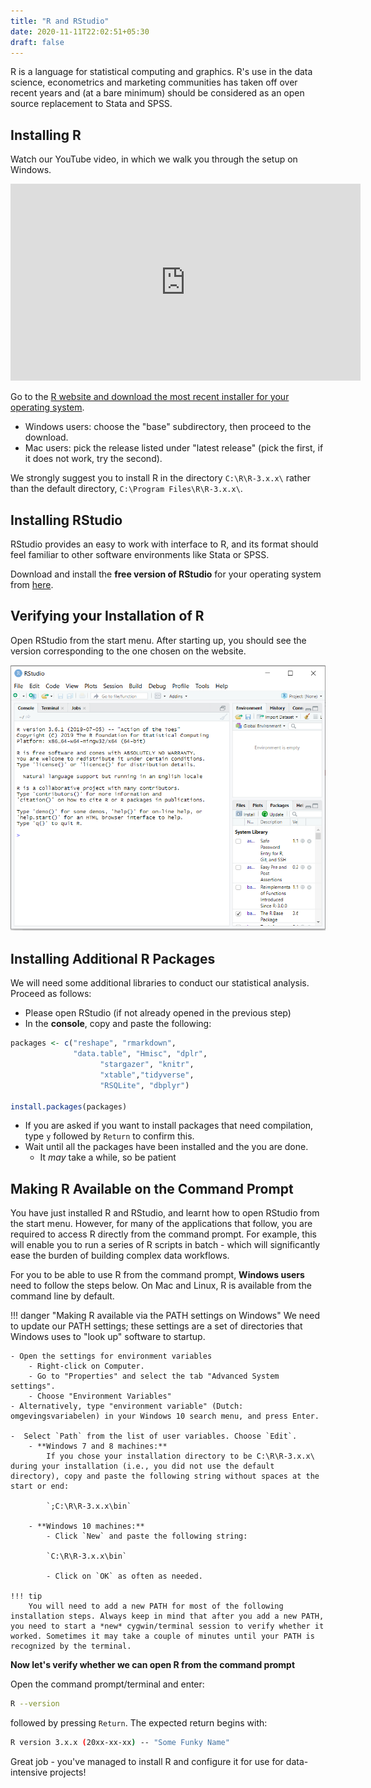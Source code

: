 ```yaml
---
title: "R and RStudio"
date: 2020-11-11T22:02:51+05:30
draft: false
---
```


R is a language for statistical computing and graphics.
R's use in the data science, econometrics and marketing communities has taken off over recent years and (at a bare minimum) should be considered as an open source replacement to Stata and SPSS.

## Installing R

Watch our YouTube video, in which we walk you through the setup on Windows.

<iframe width="560" height="315" src="https://www.youtube.com/embed/xvw4Xha10qg" frameborder="0" allow="accelerometer; autoplay; encrypted-media; gyroscope; picture-in-picture" allowfullscreen></iframe>

Go to the [R website and download the most recent installer for your operating system](https://cran.r-project.org/).

- Windows users: choose the "base" subdirectory, then proceed to the download.
- Mac users: pick the release listed under "latest release" (pick the first, if it does not work, try the second).

We strongly suggest you to install R in the directory `C:\R\R-3.x.x\` rather than the default directory, `C:\Program Files\R\R-3.x.x\`.

## Installing RStudio

RStudio provides an easy to work with interface to R, and its format should feel familiar to other software environments like Stata or SPSS.

Download and install the **free version of RStudio** for your operating system from [here](https://www.rstudio.com/products/rstudio/download/).

## Verifying your Installation of R

Open RStudio from the start menu. After starting up, you should see the version corresponding to the one chosen on the website.

![Screenshot of R Studio](r.png)


## Installing Additional R Packages

We will need some additional libraries to conduct our statistical analysis. Proceed as follows:

*   Please open RStudio (if not already opened in the previous step)
*   In the **console**, copy and paste the following:
```r
packages <- c("reshape", "rmarkdown",
              "data.table", "Hmisc", "dplr",
                    "stargazer", "knitr",
                    "xtable","tidyverse",
                    "RSQLite", "dbplyr")

install.packages(packages)
```

* If you are asked if you want to install packages that need compilation, type `y` followed by `Return` to confirm this.
*   Wait until all the packages have been installed and the you are done.
    *   It *may* take a while, so be patient

## Making R Available on the Command Prompt

You have just installed R and RStudio, and learnt how to open RStudio from the start menu.
However, for many of the applications that follow, you are required to access R directly from the command prompt.
For example, this will enable you to run a series of R scripts in batch - which will significantly ease the burden of
building complex data workflows.

For you to be able to use R from the command prompt, **Windows users** need to follow the steps below.
On Mac and Linux, R is available from the command line by default.

!!! danger "Making R available via the PATH settings on Windows"
    We need to update our PATH settings; these settings are a set of directories that Windows uses to "look up" software to startup.

    - Open the settings for environment variables
        - Right-click on Computer.
      	- Go to "Properties" and select the tab "Advanced System settings".
      	- Choose "Environment Variables"
    - Alternatively, type "environment variable" (Dutch: omgevingsvariabelen) in your Windows 10 search menu, and press Enter.

	-  Select `Path` from the list of user variables. Choose `Edit`.
		- **Windows 7 and 8 machines:**
			If you chose your installation directory to be C:\R\R-3.x.x\ during your installation (i.e., you did not use the default directory), copy and paste the following string without spaces at the start or end:

            `;C:\R\R-3.x.x\bin`

		- **Windows 10 machines:**
			- Click `New` and paste the following string:

            `C:\R\R-3.x.x\bin`

			- Click on `OK` as often as needed.

    !!! tip
        You will need to add a new PATH for most of the following installation steps. Always keep in mind that after you add a new PATH, you need to start a *new* cygwin/terminal session to verify whether it worked. Sometimes it may take a couple of minutes until your PATH is recognized by the terminal.

**Now let's verify whether we can open R from the command prompt**

Open the command prompt/terminal and enter:

```bash
R --version
```

followed by pressing `Return`. The expected return begins with:

```bash
R version 3.x.x (20xx-xx-xx) -- "Some Funky Name"
```

Great job - you've managed to install R and configure it for use for data-intensive projects!
